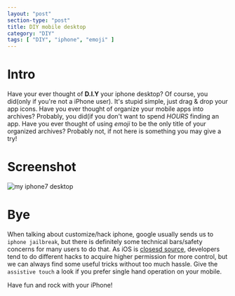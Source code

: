 ```yaml
---
layout: "post"
section-type: "post"
title: DIY mobile desktop
category: "DIY"
tags: [ "DIY", "iphone", "emoji" ]
---
```


# Intro

Have your ever thought of **D.I.Y** your iphone desktop? Of course, you did(only if you're not a iPhone user). It's stupid simple, just drag & drop
your app icons. Have you ever thought of organize your mobile apps into archives? Probably, you did(if you don't want to spend *HOURS* finding
an app. Have you ever thought of using *emoji* to be the only title of your organized archives? Probably not, if not here is something you may give a try!

# Screenshot

![my iphone7 desktop](https://lxynox.github.io/gitcloud/files/img/blog/iphone-layout.PNG)

# Bye

When talking about customize/hack iphone, google usually sends us to `iphone jailbreak`, but there is definitely some technical bars/safety concerns 
for many users to do that. As iOS is [closesd source](https://simple.wikipedia.org/wiki/Closed_source), developers tend to do different hacks to acquire 
higher permission for more control, but we can always find some useful tricks without too much hassle. Give the `assistive touch` a look if you prefer 
single hand operation on your mobile.

Have fun and rock with your iPhone!
